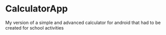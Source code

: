 # CalculatorApp
My version of a simple and advanced calculator for android that had to be created for school activities
